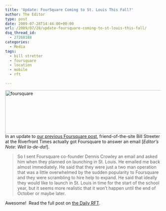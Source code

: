 ```yaml
---
title: 'Update: FourSquare Coming to St. Louis This Fall?'
author: The Editor
type: post
date: 2009-07-28T14:44:00+00:00
url: /2009/07/28/update-foursquare-coming-to-st-louis-this-fall/
dsq_thread_id:
  - 27268188
categories:
  - Media
tags:
  - bill stretter
  - foursquare
  - location
  - mobile
  - rft

---
```

[<img class="aligncenter size-full wp-image-1054" title="foursquare" src="http://punchingkitty.com/wp-content/uploads/2009/07/foursquare.jpg" alt="foursquare" width="550" height="140" srcset="http://media.punchingkitty.com/wordpress/2009/07/foursquare.jpg 550w, http://media.punchingkitty.com/wordpress/2009/07/foursquare-300x76.jpg 300w" sizes="(max-width: 550px) 100vw, 550px" />][1]In an update to [our previous Foursquare post][2], friend-of-the-site Bill Streeter at the Riverfront Times actually got Foursquare to answer an email [_Editor&#8217;s Note: Well la-de-da!_].

> So I sent Foursquare co-founder Dennis Crowley an email and asked him when they planned on launching in St. Louis. He emailed me back almost immediately. He said that they were just a two man operation that was a little overwhelmed by the sudden popularity to Foursquare and they were scrambling to hire help to expand. He said that ideally they would like to launch in St. Louis in time for the start of the school year, but it seems more realistic that it won&#8217;t happen until the end of October or maybe later.

Awesome!  Read the full post on [the Daily RFT][3].

 [1]: http://punchingkitty.com/wp-content/uploads/2009/07/foursquare.jpg
 [2]: http://punchingkitty.com/2009/07/24/oh-foursquare-why-do-you-hate-st-louis/
 [3]: http://blogs.riverfronttimes.com/dailyrft/2009/07/foursquare_coming_to_st_louis_this_fall_perhaps.php